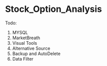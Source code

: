 # Stock_Option_Analysis

Todo:

1. MYSQL
2. MarketBreath
3. Visual Tools
4. Alternative Source 
5. Backup and AutoDelete
6. Data Filter

